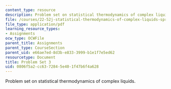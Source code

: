 ```yaml
---
content_type: resource
description: Problem set on statistical thermodynamics of complex liquids.
file: /courses/22-52j-statistical-thermodynamics-of-complex-liquids-spring-2004/0806f5a2cc6372845e401f47b6f4a628_52_hwiii_chen_04.pdf
file_type: application/pdf
learning_resource_types:
- Assignments
ocw_type: OCWFile
parent_title: Assignments
parent_type: CourseSection
parent_uid: e66ae7ed-8d3b-e833-3999-b1e1f7e5ed62
resourcetype: Document
title: Problem Set 3
uid: 0806f5a2-cc63-7284-5e40-1f47b6f4a628
---
```

Problem set on statistical thermodynamics of complex liquids.

